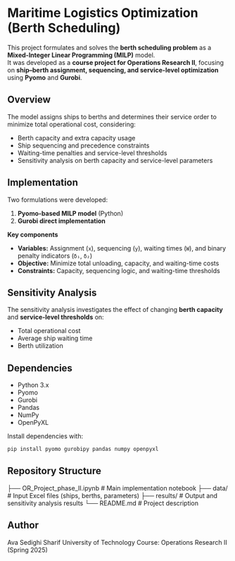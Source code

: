 # Maritime Logistics Optimization (Berth Scheduling)

This project formulates and solves the **berth scheduling problem** as a **Mixed-Integer Linear Programming (MILP)** model.  
It was developed as a **course project for Operations Research II**, focusing on **ship–berth assignment, sequencing, and service-level optimization** using **Pyomo** and **Gurobi**.

## Overview
The model assigns ships to berths and determines their service order to minimize total operational cost, considering:
- Berth capacity and extra capacity usage  
- Ship sequencing and precedence constraints  
- Waiting-time penalties and service-level thresholds  
- Sensitivity analysis on berth capacity and service-level parameters  

## Implementation
Two formulations were developed:
1. **Pyomo-based MILP model** (Python)
2. **Gurobi direct implementation**

**Key components**
- **Variables:** Assignment (`x`), sequencing (`y`), waiting times (`W`), and binary penalty indicators (`δ₁`, `δ₂`)  
- **Objective:** Minimize total unloading, capacity, and waiting-time costs  
- **Constraints:** Capacity, sequencing logic, and waiting-time thresholds  

## Sensitivity Analysis
The sensitivity analysis investigates the effect of changing **berth capacity** and **service-level thresholds** on:
- Total operational cost  
- Average ship waiting time  
- Berth utilization  

## Dependencies
- Python 3.x  
- Pyomo  
- Gurobi  
- Pandas  
- NumPy  
- OpenPyXL  

Install dependencies with:
```bash
pip install pyomo gurobipy pandas numpy openpyxl
```
## Repository Structure
├── OR_Project_phase_II.ipynb   # Main implementation notebook
├── data/                       # Input Excel files (ships, berths, parameters)
├── results/                    # Output and sensitivity analysis results
└── README.md                   # Project description

## Author

Ava Sedighi
Sharif University of Technology
Course: Operations Research II (Spring 2025)
